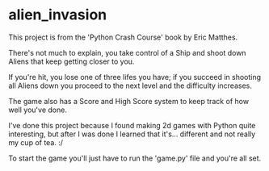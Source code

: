 # alien_invasion

This project is from the 'Python Crash Course' book by Eric Matthes.

There's not much to explain, you take control of a Ship and shoot down Aliens that keep getting closer to you.

If you're hit, you lose one of three lifes you have; if you succeed in shooting all Aliens down you proceed to the next level and the difficulty increases.

The game also has a Score and High Score system to keep track of how well you've done.

I've done this project because I found making 2d games with Python quite interesting, but after I was done I learned that it's... different and not really my cup of tea. :/

To start the game you'll just have to run the 'game.py' file and you're all set.

